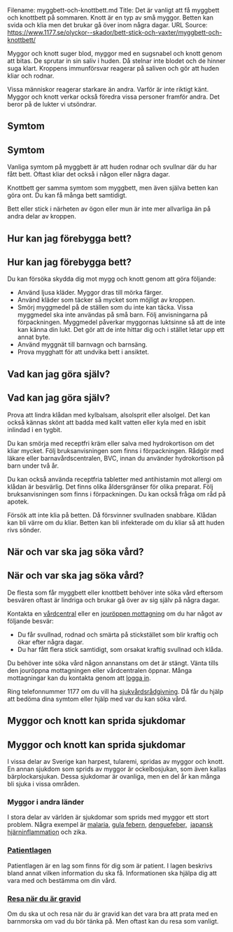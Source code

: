 Filename: myggbett-och-knottbett.md
Title: Det är vanligt att få myggbett och knottbett på sommaren. Knott är en typ av små myggor. Betten kan svida och klia men det brukar gå över inom några dagar.
URL Source: https://www.1177.se/olyckor--skador/bett-stick-och-vaxter/myggbett-och-knottbett/

Myggor och knott suger blod, myggor med en sugsnabel och knott genom att bitas. De sprutar in sin saliv i huden. Då stelnar inte blodet och de hinner suga klart. Kroppens immunförsvar reagerar på saliven och gör att huden kliar och rodnar.

Vissa människor reagerar starkare än andra. Varför är inte riktigt känt. Myggor och knott verkar också föredra vissa personer framför andra. Det beror på de lukter vi utsöndrar.

Symtom
------

Symtom
------

Vanliga symtom på myggbett är att huden rodnar och svullnar där du har fått bett. Oftast kliar det också i någon eller några dagar.

Knottbett ger samma symtom som myggbett, men även själva betten kan göra ont. Du kan få många bett samtidigt.

Bett eller stick i närheten av ögon eller mun är inte mer allvarliga än på andra delar av kroppen.

Hur kan jag förebygga bett?
---------------------------

Hur kan jag förebygga bett?
---------------------------

Du kan försöka skydda dig mot mygg och knott genom att göra följande:

*   Använd ljusa kläder. Myggor dras till mörka färger.
*   Använd kläder som täcker så mycket som möjligt av kroppen.
*   Smörj myggmedel på de ställen som du inte kan täcka. Vissa myggmedel ska inte användas på små barn. Följ anvisningarna på förpackningen. Myggmedel påverkar myggornas luktsinne så att de inte kan känna din lukt. Det gör att de inte hittar dig och i stället letar upp ett annat byte.
*   Använd myggnät till barnvagn och barnsäng.
*   Prova mygghatt för att undvika bett i ansiktet.

Vad kan jag göra själv?
-----------------------

Vad kan jag göra själv?
-----------------------

Prova att lindra klådan med kylbalsam, alsolsprit eller alsolgel. Det kan också kännas skönt att badda med kallt vatten eller kyla med en isbit inlindad i en tygbit.

Du kan smörja med receptfri kräm eller salva med hydrokortison om det kliar mycket. Följ bruksanvisningen som finns i förpackningen. Rådgör med läkare eller barnavårdscentralen, BVC, innan du använder hydrokortison på barn under två år.

Du kan också använda receptfria tabletter med antihistamin mot allergi om klådan är besvärlig. Det finns olika åldersgränser för olika preparat. Följ bruksanvisningen som finns i förpackningen. Du kan också fråga om råd på apotek.

Försök att inte klia på betten. Då försvinner svullnaden snabbare. Klådan kan bli värre om du kliar. Betten kan bli infekterade om du kliar så att huden rivs sönder.

När och var ska jag söka vård?
------------------------------

När och var ska jag söka vård?
------------------------------

De flesta som får myggbett eller knottbett behöver inte söka vård eftersom besvären oftast är lindriga och brukar gå över av sig själv på några dagar.

Kontakta en [vårdcentral](https://www.1177.se/lankbiblioteket/nationella-lankar/1177---lankar/hitta-vard---forinstallda-sok/hitta-vardcentral-nara-mig/) eller en [jouröppen mottagning](https://www.1177.se/lankbiblioteket/nationella-lankar/1177---lankar/hitta-vard---forinstallda-sok/hitta-jourmottagning-nara-mig/) om du har något av följande besvär:

*   Du får svullnad, rodnad och smärta på stickstället som blir kraftig och ökar efter några dagar.
*   Du har fått flera stick samtidigt, som orsakat kraftig svullnad och klåda.

Du behöver inte söka vård någon annanstans om det är stängt. Vänta tills den jouröppna mottagningen eller vårdcentralen öppnar. Många mottagningar kan du kontakta genom att [logga in](https://www.1177.se/lankbiblioteket/nationella-lankar/1177---lankar/e-tjanster---behallare/e-tjanster---allman-inloggning/).

Ring telefonnummer 1177 om du vill ha [sjukvårdsrådgivning](https://www.1177.se/om-1177/nar-du-ringer-1177/nar-du-ringer-1177/). Då får du hjälp att bedöma dina symtom eller hjälp med var du kan söka vård.

Myggor och knott kan sprida sjukdomar
-------------------------------------

Myggor och knott kan sprida sjukdomar
-------------------------------------

I vissa delar av Sverige kan harpest, tularemi, spridas av myggor och knott. En annan sjukdom som sprids av myggor är ockelbosjukan, som även kallas bärplockarsjukan. Dessa sjukdomar är ovanliga, men en del år kan många bli sjuka i vissa områden.

### Myggor i andra länder

I stora delar av världen är sjukdomar som sprids med myggor ett stort problem. Några exempel är [malaria](https://www.1177.se/sjukdomar--besvar/infektioner/ovanliga-infektioner/malaria/), [gula febern](https://www.1177.se/sjukdomar--besvar/infektioner/ovanliga-infektioner/gula-febern/), [denguefeber,](https://www.1177.se/sjukdomar--besvar/infektioner/ovanliga-infektioner/denguefeber/)  [japansk hjärninflammation](https://www.1177.se/sjukdomar--besvar/hjarna-och-nerver/infektioner-i-hjarna-och-nerver/japansk-hjarninflammation/) och zika.

### [Patientlagen](https://www.1177.se/sa-fungerar-varden/var-med-och-bestam-om-din-vard/patientlagen/)

Patientlagen är en lag som finns för dig som är patient. I lagen beskrivs bland annat vilken information du ska få. Informationen ska hjälpa dig att vara med och bestämma om din vård.

### [Resa när du är gravid](https://www.1177.se/liv--halsa/reserad-och-vaccinationer/allmanna-reserad/resa-nar-du-ar-gravid/)

Om du ska ut och resa när du är gravid kan det vara bra att prata med en barnmorska om vad du bör tänka på. Men oftast kan du resa som vanligt.
